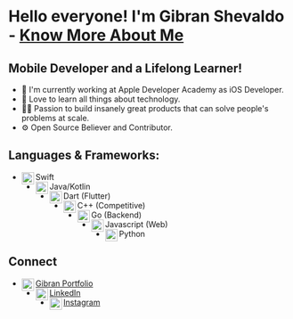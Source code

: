 # Hello everyone! I'm Gibran Shevaldo - [Know More About Me][website]

## Mobile Developer and a Lifelong Learner!
- 📱 I'm currently working at Apple Developer Academy as iOS Developer.
- 📖 Love to learn all things about technology.
- 🧑‍💻 Passion to build insanely great products that can solve people's problems at scale.
- ⚙ Open Source Believer and Contributor.

## Languages & Frameworks:
- Swift<img align="left" alt="swift" width="22px" src="https://cdn.jsdelivr.net/npm/simple-icons@v3/icons/swift.svg"/>
- Java/Kotlin<img align="left" alt="android" width="22px" src="https://cdn.jsdelivr.net/npm/simple-icons@v3/icons/android.svg"/>
- Dart (Flutter)<img align="left" alt="flutter" width="22px" src="https://cdn.jsdelivr.net/npm/simple-icons@v3/icons/flutter.svg"/>
- C++ (Competitive)<img align="left" alt="ruby" width="22px" src="https://cdn.jsdelivr.net/npm/simple-icons@v3/icons/cplusplus.svg"/>
- Go (Backend)<img align="left" alt="ruby" width="22px" src="https://cdn.jsdelivr.net/npm/simple-icons@3.13.0/icons/go.svg"/>
- Javascript (Web)<img align="left" alt="javascript" width="22px" src="https://cdn.jsdelivr.net/npm/simple-icons@v3/icons/javascript.svg"/>
- Python<img align="left" alt="python" width="22px" src="https://cdn.jsdelivr.net/npm/simple-icons@v3/icons/python.svg"/>

## Connect
- [Gibran Portfolio<img align="left" alt="alfianlosari | Website" width="22px" src="https://cdn.jsdelivr.net/npm/simple-icons@3.13.0/icons/github.svg"/>][website]
- [LinkedIn<img align="left" alt="xcodingwithalfian | LinkedIn" width="22px" src="https://cdn.jsdelivr.net/npm/simple-icons@v3/icons/linkedin.svg"/>][linkedin] 
- [Instagram<img align="left" alt="xcodingwithalfian | Instagram" width="22px" src="https://cdn.jsdelivr.net/npm/simple-icons@v3/icons/instagram.svg"/>][Instagram] 


[website]: https://gibs14.github.io/WhoAmI
[linkedin]: https://www.linkedin.com/in/gibranshevaldo
[instagram]: https://www.instagram.com/arz_gbs14
